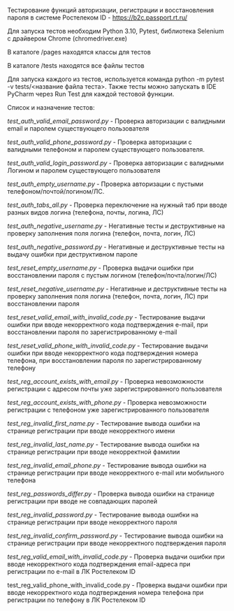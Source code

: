 Тестирование функций авторизации, регистрации и восстановления пароля в системе Ростелеком ID - https://b2c.passport.rt.ru/

Для запуска тестов необходим Python 3.10, Pytest, библиотека Selenium с драйвером Chrome (chromedriver.exe)

В каталоге /pages находятся классы для тестов

В каталоге /tests находятся все файлы тестов

Для запуска каждого из тестов, используется команда 
python -m pytest -v tests/<название файла теста>. 
Также тесты можно запускать в IDE PyCharm через Run Test для каждой тестовой функции. 


Список и назначение тестов:

*test_auth_valid_email_password.py* - Проверка авторизации с валидными email и паролем существующего пользователя

*test_auth_valid_phone_password.py* - Проверка авторизации с валидными телефоном и паролем существующего пользователя. 

*test_auth_valid_login_password.py* - Проверка авторизации с валидными Логином и паролем существующего пользователя
 
*test_auth_empty_username.py* - Проверка авторизации с пустыми телефоном/почтой/логином/ЛС.

*test_auth_tabs_all.py* - Проверка переключение на нужный таб при вводе разных видов логина (телефона, почты, логина, ЛС)

*test_auth_negative_username.py* - Негативные тесты и деструктивные на проверку заполнения поля логина (телефон, почта, логин, ЛС)

*test_auth_negative_password.py* - Негативные и деструктивные тесты на выдачу ошибки при деструктивном пароле


*test_reset_empty_username.py* - Проверка выдачи ошибки при восстановлении пароля с пустым логином (телефон/почта/логин/ЛС)

*test_reset_negative_username.py* - Негативные и деструктивные тесты на проверку заполнения поля логина (телефон, почта, логин, ЛС) при восстановлении пароля

*test_reset_valid_email_with_invalid_code.py* - Тестирование выдачи ошибки при вводе некорректного кода подтверждения e-mail, при восстановлении пароля по зарегистрированному e-mail 

*test_reset_valid_phone_with_invalid_code.py* - Тестирование выдачи ошибки при вводе некорректного кода подтверждения номера телефона, при восстановлении пароля по зарегистрированному телефону 


*test_reg_account_exists_with_email.py* - Проверка невозможности регистрации с адресом почты уже зарегистрированного пользователя

*test_reg_account_exists_with_phone.py* - Проверка невозможности регистрации с телефоном уже зарегистрированного пользователя

*test_reg_invalid_first_name.py* - Тестирование вывода ошибки  на странице регистрации при вводе некорректного имени

*test_reg_invalid_last_name.py* - Тестирование вывода ошибки  на странице регистрации при вводе некорректной фамилии

*test_reg_invalid_email_phone.py* - Тестирование вывода ошибки на странице регистрации при вводе некорректного e-mail или мобильного телефона

*test_reg_passwords_differ.py* - Проверка вывода ошибки на странице регистрации при вводе не совпадающих паролей

*test_reg_invalid_password.py* - Тестирование вывода ошибки на странице регистрации при вводе некорректного пароля

*test_reg_invalid_confirm_password.py* - Тестирование вывода ошибки на странице регистрации при вводе некорректного подтверждения пароля

*test_reg_valid_email_with_invalid_code.py* - Проверка выдачи ошибки при вводе некорректного кода подтверждения email-адреса при регистрации по e-mail в ЛК Ростелеком ID

test_reg_valid_phone_with_invalid_code.py - Проверка выдачи ошибки при вводе некорректного кода подтверждения номера телефона при регистрации по телефону в ЛК Ростелеком ID

